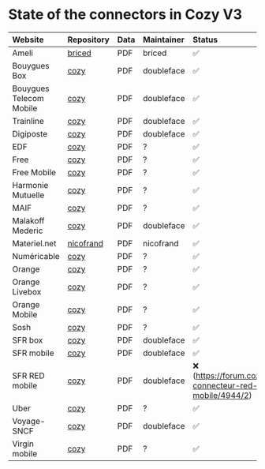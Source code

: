 State of the connectors in Cozy V3
==================================

| Website                 | Repository                                                                | Data | Maintainer  | Status             |
|:------------------------|:--------------------------------------------------------------------------|:-----|:------------|:-------------------|
| Ameli                   | [briced](https://github.com/briced/cozy-konnector-v3-ameli)               | PDF  | briced      | :white_check_mark: |
| Bouygues Box            | [cozy](https://github.com/cozy/cozy-konnector-bouyguesbox)                | PDF  | doubleface  | :white_check_mark: |
| Bouygues Telecom Mobile | [cozy](https://github.com/cozy/cozy-konnector-bouyguestelecom)            | PDF  | doubleface  | :white_check_mark: |
| Trainline               | [cozy](https://github.com/cozy/cozy-konnector-trainline)                  | PDF  | doubleface  | :white_check_mark: |
| Digiposte               | [cozy](https://github.com/cozy/cozy-konnector-digiposte)                  | PDF  | doubleface  | :white_check_mark: |
| EDF                     | [cozy](https://gitlab.cozycloud.cc/labs/cozy-konnector-edf)               | PDF  | ?           | :white_check_mark: |
| Free                    | [cozy](https://github.com/cozy/cozy-konnector-free)                       | PDF  | ?           | :white_check_mark: |
| Free Mobile             | [cozy](https://github.com/cozy/cozy-konnector-free-mobile)                | PDF  | ?           | :white_check_mark: |
| Harmonie Mutuelle       | [cozy](https://github.com/cozy/cozy-konnector-harmonie)                   | PDF  | ?           | :white_check_mark: |
| MAIF                    | [cozy](https://github.com/cozy/cozy-konnector-maif)                       | PDF  | ?           | :white_check_mark: |
| Malakoff Mederic        | [cozy](https://github.com/cozy/cozy-konnector-malakoffmederic)            | PDF  | doubleface  | :white_check_mark: |
| Materiel.net            | [nicofrand](https://github.com/nicofrand/cozy-konnector-materielnet)      | PDF  | nicofrand   | :white_check_mark: |
| Numéricable             | [cozy](https://github.com/cozy/cozy-konnector-numericable)                | PDF  | ?           | :white_check_mark: |
| Orange                  | [cozy](https://github.com/cozy/cozy-konnector-orange)                     | PDF  | ?           | :white_check_mark: |
| Orange Livebox          | [cozy](https://github.com/cozy/cozy-konnector-orangevod)                  | PDF  | ?           | :white_check_mark: |
| Orange Mobile           | [cozy](https://gitlab.cozycloud.cc/gjacquart/cozy-konnector-orangemobile) | PDF  | ?           | :white_check_mark: |
| Sosh                    | [cozy](https://github.com/cozy/cozy-konnector-sosh)                       | PDF  | ?           | :white_check_mark: |
| SFR box                 | [cozy](https://github.com/cozy/cozy-konnector-sfrbox)                     | PDF  | doubleface  | :white_check_mark: |
| SFR mobile              | [cozy](https://github.com/cozy/cozy-konnector-sfrmobile)                  | PDF  | doubleface  | :white_check_mark: |
| SFR RED mobile          | [cozy](https://github.com/cozy/cozy-konnector-redmobile)                  | PDF  | doubleface  | :x: (https://forum.cozy.io/t/collect-connecteur-red-by-sfr-mobile/4944/2) |
| Uber                    | [cozy](https://github.com/cozy/cozy-konnector-uber)                       | PDF  | ?           | :white_check_mark: |
| Voyage-SNCF             | [cozy](https://github.com/cozy/cozy-konnector-sncf)                       | PDF  | doubleface  | :white_check_mark: |
| Virgin mobile           | [cozy](https://github.com/cozy/cozy-konnector-virgin-mobile)              | PDF  | ?           | :white_check_mark: |
